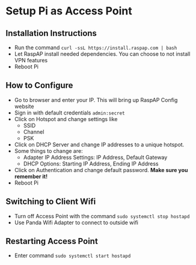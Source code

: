 # Setup Pi as Access Point

## Installation Instructions
 - Run the command `curl -ssL https://install.raspap.com | bash`
 - Let RaspAP install needed dependencies. You can choose to not install VPN features
 - Reboot Pi


## How to Configure
 - Go to browser and enter your IP. This will bring up RaspAP Config website
 - Sign in with default credentials `admin:secret`
 - Click on Hotspot and change settings like
    - SSID
    - Channel
    - PSK
 - Click on DHCP Server and change IP addresses to a unique hotspot.
 - Some things to change are:
    - Adapter IP Address Settings: IP Address, Default Gateway
    - DHCP Options: Starting IP Address, Ending IP Address
 - Click on Authentication and change default password. **Make sure you remember it!**
 - Reboot Pi

## Switching to Client Wifi
 - Turn off Access Point with the command `sudo systemctl stop hostapd`
 - Use Panda Wifi Adapter to connect to outside wifi


## Restarting Access Point
 - Enter command `sudo systemctl start hostapd`
